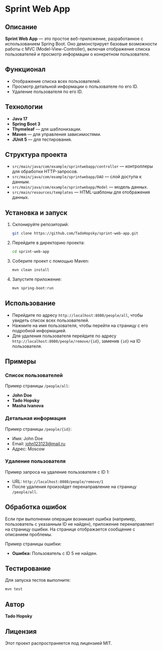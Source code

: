 # Sprint Web App

## Описание

**Sprint Web App** — это простое веб-приложение, разработанное с использованием Spring Boot. Оно демонстрирует базовые
возможности работы с MVC (Model-View-Controller), включая отображение списка пользователей и просмотр информации о
конкретном пользователе.

## Функционал

- Отображение списка всех пользователей.
- Просмотр детальной информации о пользователе по его ID.
- Удаление пользователя по его ID.

## Технологии

- **Java 17**
- **Spring Boot 3**
- **Thymeleaf** — для шаблонизации.
- **Maven** — для управления зависимостями.
- **JUnit 5** — для тестирования.

## Структура проекта

- `src/main/java/com/example/sprintwebapp/controller` — контроллеры для обработки HTTP-запросов.
- `src/main/java/com/example/sprintwebapp/DAO` — слой доступа к данным.
- `src/main/java/com/example/sprintwebapp/Model` — модель данных.
- `src/main/resources/templates` — HTML-шаблоны для отображения данных.

## Установка и запуск

1. Склонируйте репозиторий:
   ```bash
   git clone https://github.com/TadoHopsky/sprint-web-app.git
   ```
2. Перейдите в директорию проекта:
   ```bash
   cd sprint-web-app
   ```
3. Соберите проект с помощью Maven:
   ```bash
   mvn clean install
   ```
4. Запустите приложение:
   ```bash
   mvn spring-boot:run
   ```

## Использование

- Перейдите по адресу `http://localhost:8080/people/all`, чтобы увидеть список всех пользователей.
- Нажмите на имя пользователя, чтобы перейти на страницу с его подробной информацией.
- Для удаления пользователя перейдите по адресу `http://localhost:8080/people/remove/{id}`, заменив `{id}` на ID
  пользователя.

## Примеры

### Список пользователей

Пример страницы `/people/all`:

- **John Doe**
- **Tado Hopsky**
- **Masha Ivanova**

### Детальная информация

Пример страницы `/people/{id}`:

- Имя: John Doe
- Email: john123123@mail.ru
- Адрес: Moscow

### Удаление пользователя

Пример запроса на удаление пользователя с ID 1:

- URL: `http://localhost:8080/people/remove/1`
- После удаления произойдет перенаправление на страницу `/people/all`.

## Обработка ошибок

Если при выполнении операции возникает ошибка (например, пользователь с указанным ID не найден), приложение
перенаправляет на страницу ошибки. На странице отображается сообщение с описанием проблемы.

Пример страницы ошибки:

- **Ошибка:** Пользователь с ID 5 не найден.

## Тестирование

Для запуска тестов выполните:

```bash
mvn test
```

## Автор

**Tado Hopsky**

## Лицензия

Этот проект распространяется под лицензией MIT.


